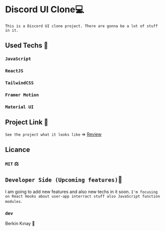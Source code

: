 # Discord UI Clone💻
`This is a Discord UI clone project. There are gonna be a lot of stuff in it.`

## Used Techs 🥰

### `JavaScript`
### `ReactJS`
### `TailwindCSS`
### `Framer Motion`
### `Material UI`

## Project Link 🔭

`See the project what it looks like` => [Review](discord-clone-8i6qxqrpf-developedbyven.vercel.app)

## Licance
### `MIT` ⚖️

## `Developer Side (Upcoming features)`💫
I am going to add new features and also new techs in it soon.
`I'm focusing on React Hooks about user-app interract stuff also JavaScript function modules`.

### `dev`
Berkin Kınay 👤
